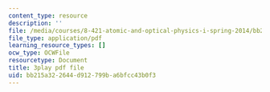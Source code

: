 ```yaml
---
content_type: resource
description: ''
file: /media/courses/8-421-atomic-and-optical-physics-i-spring-2014/bb215a322644d912799ba6bfcc43b0f3_TcvY8Nt0ZGA.pdf
file_type: application/pdf
learning_resource_types: []
ocw_type: OCWFile
resourcetype: Document
title: 3play pdf file
uid: bb215a32-2644-d912-799b-a6bfcc43b0f3
---
```

